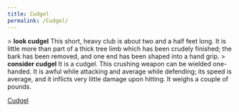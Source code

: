 ```yaml
---
title: Cudgel
permalink: /Cudgel/
---
```


\> **look cudgel**
This short, heavy club is about two and a half feet long. It is little
more than part of a thick tree limb which has been crudely finished;
the bark has been removed, and one end has been shaped into a hand
grip.
\> **consider cudgel**
It is a cudgel.
This crushing weapon can be wielded one-handed.
It is awful while attacking and average while defending; its speed is
average, and it inflicts very little damage upon hitting.
It weighs a couple of pounds.

[Cudgel](Category:_Concussion_weapons "wikilink")